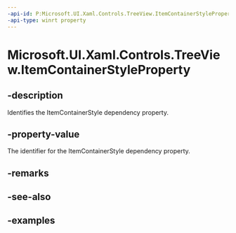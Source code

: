 ```yaml
---
-api-id: P:Microsoft.UI.Xaml.Controls.TreeView.ItemContainerStyleProperty
-api-type: winrt property
---
```

<!-- Property syntax.
public DependencyProperty ItemContainerStyleProperty { get; }
-->

# Microsoft.UI.Xaml.Controls.TreeView.ItemContainerStyleProperty


## -description

Identifies the ItemContainerStyle dependency property.


## -property-value

The identifier for the ItemContainerStyle dependency property.


## -remarks


## -see-also


## -examples


